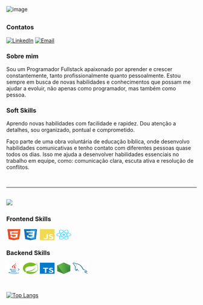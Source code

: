 ![image](https://github.com/user-attachments/assets/bea0da95-255f-452c-96a8-d6505964b6c4)
##

### Contatos

[![LinkedIn](https://img.shields.io/badge/LinkedIn-0077B5?style=for-the-badge&logo=linkedin&logoColor=white)](https://www.linkedin.com/in/willian-serafim-9481782a4/)
[![Email](https://img.shields.io/badge/Gmail-0077B5?style=for-the-badge&logo=gmail&logoColor=white)](mailto:willianserafim2017@gmail.com)



### Sobre mim
Sou um Programador Fullstack apaixonado por aprender e crescer constantemente, tanto profissionalmente quanto pessoalmente. Estou sempre em busca de novas habilidades e conhecimentos que possam me ajudar a evoluir, não apenas como programador, mas também como pessoa. 

### Soft Skills

Aprendo novas habilidades com facilidade e rapidez. Dou atenção a detalhes, sou organizado, pontual e comprometido.

Faço parte de uma obra voluntária de educação bíblica, onde desenvolvo habilidades comunicativas e tenho contato com diferentes pessoas quase todos os dias. Isso me ajuda a desenvolver habilidades essenciais no trabalho em equipe, como: comunicação clara, escuta ativa e resolução de conflitos.

<br/>
<hr/>
<br/>

<img src="https://github-readme-stats.vercel.app/api?username=willian-seraf1m&show_icons=true&theme=dark" />

### Frontend Skills 
<div style="display: inline_block">
  <img align="center" alt="HTML" height="30" width="40" src="https://raw.githubusercontent.com/devicons/devicon/master/icons/html5/html5-original.svg">
  <img align="center" alt="CSS" height="30" width="40" src="https://raw.githubusercontent.com/devicons/devicon/master/icons/css3/css3-original.svg">
  <img align="center" alt="JS" height="30" width="40" src="https://raw.githubusercontent.com/devicons/devicon/master/icons/javascript/javascript-plain.svg">
  <img align="center" alt="React" height="30" width="40" src="https://raw.githubusercontent.com/devicons/devicon/master/icons/react/react-original.svg">

  ### Backend Skills 
  <img align="center" alt="Java" height="30" width="40" src="https://raw.githubusercontent.com/devicons/devicon/master/icons/java/java-original.svg">
  <img align="center" alt="Spring-boot" height="30" width="40" src="https://raw.githubusercontent.com/devicons/devicon/master/icons/spring/spring-original.svg">
  <img align="center" alt="Ts" height="30" width="40" src="https://raw.githubusercontent.com/devicons/devicon/master/icons/typescript/typescript-plain.svg">
  <img align="center" alt="Nodejs" height="30" width="40" src="https://raw.githubusercontent.com/devicons/devicon/master/icons/nodejs/nodejs-original.svg">
  <img align="center" alt="MySql" height="30" width="40" src="https://raw.githubusercontent.com/devicons/devicon/master/icons/mysql/mysql-original.svg">
</div>

<br/>
<br/>

[![Top Langs](https://github-readme-stats.vercel.app/api/top-langs/?username=willian-seraf1m&layout=compact&theme=dark)](https://github.com/anuraghazra/github-readme-stats)

